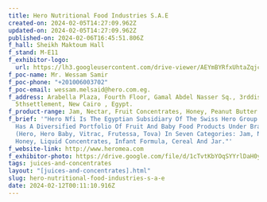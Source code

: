 ```yaml
---
title: Hero Nutritional Food Industries S.A.E
created-on: 2024-02-05T14:27:09.962Z
updated-on: 2024-02-05T14:27:09.962Z
published-on: 2024-02-06T16:45:51.806Z
f_hall: Sheikh Maktoum Hall
f_stand: M-E11
f_exhibitor-logo:
  url: https://lh3.googleusercontent.com/drive-viewer/AEYmBYRfxUhtaZqjcRii9EivcL5rcs0oPPzvOxqW3IcCivTMTy3IjR7F0_7nPlh7d0ed2JFStWF8K9qdav24RESLXI-j0EDTfg=s1600
f_poc-name: Mr. Wessam Samir
f_poc-phone: "+201006003702"
f_poc-email: wessam.melsaid@hero.com.eg.
f_address: Arabella Plaza, Fourth Floor, Gamal Abdel Nasser Sq., 3rddistrict,
  5thsettlement, New Cairo , Egypt.
f_product-range: Jam, Nectar, Fruit Concentrates, Honey, Peanut Butter Baby Food.
f_brief: '"Hero Nfi Is The Egyptian Subsidiary Of The Swiss Hero Group. Hero Nfi
  Has A Diversified Portfolio Of Fruit And Baby Food Products Under Brands
  (Hero, Hero Baby, Vitrac, Frutessa, Tova) In Seven Categories: Jam, Nectar,
  Honey, Liquid Concentrates, Infant Formula, Cereal And Jar."'
f_website-link: http://www.heromea.com
f_exhibitor-photo: https://drive.google.com/file/d/1cTvtKbYOqSYYrlDaH0yPE6F__7ch8Pa1/view?usp=drive_link
tags: juices-and-concentrates
layout: "[juices-and-concentrates].html"
slug: hero-nutritional-food-industries-s-a-e
date: 2024-02-12T00:11:10.916Z
---
```

